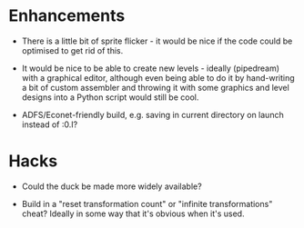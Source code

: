 # Enhancements

* There is a little bit of sprite flicker - it would be nice if the code could be optimised to get rid of this.

* It would be nice to be able to create new levels - ideally (pipedream) with a graphical editor, although even being able to do it by hand-writing a bit of custom assembler and throwing it with some graphics and level designs into a Python script would still be cool.

* ADFS/Econet-friendly build, e.g. saving in current directory on launch instead of :0.I?

# Hacks

* Could the duck be made more widely available?

* Build in a "reset transformation count" or "infinite transformations" cheat? Ideally in some way that it's obvious when it's used.
